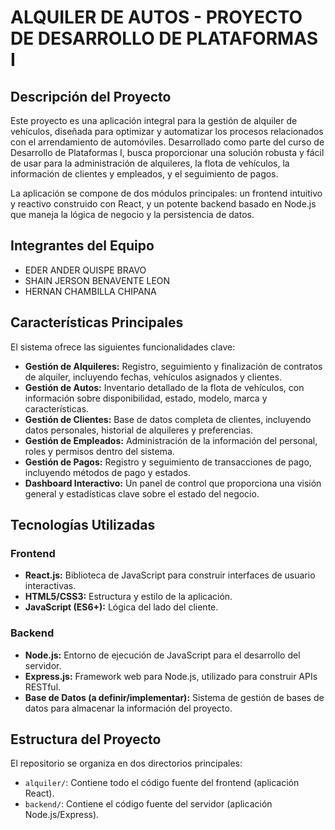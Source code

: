 # ALQUILER DE AUTOS - PROYECTO DE DESARROLLO DE PLATAFORMAS I

## Descripción del Proyecto

Este proyecto es una aplicación integral para la gestión de alquiler de vehículos, diseñada para optimizar y automatizar los procesos relacionados con el arrendamiento de automóviles. Desarrollado como parte del curso de Desarrollo de Plataformas I, busca proporcionar una solución robusta y fácil de usar para la administración de alquileres, la flota de vehículos, la información de clientes y empleados, y el seguimiento de pagos.

La aplicación se compone de dos módulos principales: un frontend intuitivo y reactivo construido con React, y un potente backend basado en Node.js que maneja la lógica de negocio y la persistencia de datos.

## Integrantes del Equipo

*   EDER ANDER QUISPE BRAVO
*   SHAIN JERSON BENAVENTE LEON
*   HERNAN CHAMBILLA CHIPANA

## Características Principales

El sistema ofrece las siguientes funcionalidades clave:

*   **Gestión de Alquileres:** Registro, seguimiento y finalización de contratos de alquiler, incluyendo fechas, vehículos asignados y clientes.
*   **Gestión de Autos:** Inventario detallado de la flota de vehículos, con información sobre disponibilidad, estado, modelo, marca y características.
*   **Gestión de Clientes:** Base de datos completa de clientes, incluyendo datos personales, historial de alquileres y preferencias.
*   **Gestión de Empleados:** Administración de la información del personal, roles y permisos dentro del sistema.
*   **Gestión de Pagos:** Registro y seguimiento de transacciones de pago, incluyendo métodos de pago y estados.
*   **Dashboard Interactivo:** Un panel de control que proporciona una visión general y estadísticas clave sobre el estado del negocio.

## Tecnologías Utilizadas

### Frontend
*   **React.js:** Biblioteca de JavaScript para construir interfaces de usuario interactivas.
*   **HTML5/CSS3:** Estructura y estilo de la aplicación.
*   **JavaScript (ES6+):** Lógica del lado del cliente.

### Backend
*   **Node.js:** Entorno de ejecución de JavaScript para el desarrollo del servidor.
*   **Express.js:** Framework web para Node.js, utilizado para construir APIs RESTful.
*   **Base de Datos (a definir/implementar):** Sistema de gestión de bases de datos para almacenar la información del proyecto.

## Estructura del Proyecto

El repositorio se organiza en dos directorios principales:

*   `alquiler/`: Contiene todo el código fuente del frontend (aplicación React).
*   `backend/`: Contiene el código fuente del servidor (aplicación Node.js/Express).

